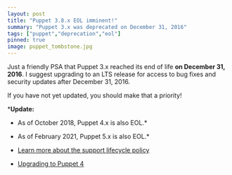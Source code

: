 ```yaml
---
layout: post
title: "Puppet 3.8.x EOL imminent!"
summary: "Puppet 3.x was deprecated on December 31, 2016"
tags: ["puppet","deprecation","eol"]
pinned: true
image: puppet_tombstone.jpg
---
```

Just a friendly PSA that Puppet 3.x reached its end of life <b><span id="warning">on December 31, 2016</span></b>.
I suggest upgrading to an LTS release for access to bug fixes and security updates
after December 31, 2016.

If you have not yet updated, you should make that a priority!

***Update:**

* As of October 2018, Puppet 4.x is also EOL.*
* As of February 2021, Puppet 5.x is also EOL.*

* [Learn more about the support lifecycle policy](https://puppet.com/misc/puppet-enterprise-lifecycle)
* [Upgrading to Puppet 4](https://docs.puppet.com/upgrade/upgrade_steps.html)

<script>
    var eol  = new Date(2016, 11, 31, 23, 59, 59);
    var days = Math.round((new Date() - eol) / (86400000));

    $("#warning").html(days + " days ago");
</script>
